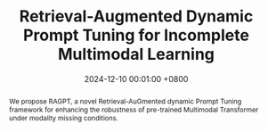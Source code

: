 ---
title:          "Retrieval-Augmented Dynamic Prompt Tuning for Incomplete Multimodal Learning"
date:           2024-12-10 00:01:00 +0800
selected:       true
pub:            "The Association for the Advancement of Artificial Intelligence (AAAI)"
pub_last:       ' <span class="badge badge-pill badge-publication badge-danger">CCF-A</span> <span class="badge badge-pill badge-publication badge-primary">Full Paper</span>'
pub_date:       "2025"

abstract: >-
  We propose RAGPT, a novel Retrieval-AuGmented dynamic Prompt Tuning framework for enhancing the robustness of pre-trained Multimodal Transformer under modality missing conditions.
cover:          /assets/images/covers/aaai-ragpt.jpg
authors:
- Jian Lang*
- Zhangtao Cheng*
- Jin Xu
- Xovee Xu
- Yili Li
- Fan Zhou
links:
  Paper: https://ojs.aaai.org/index.php/AAAI/article/view/33984/36139
  Code: https://github.com/Jian-Lang/RAGPT
---